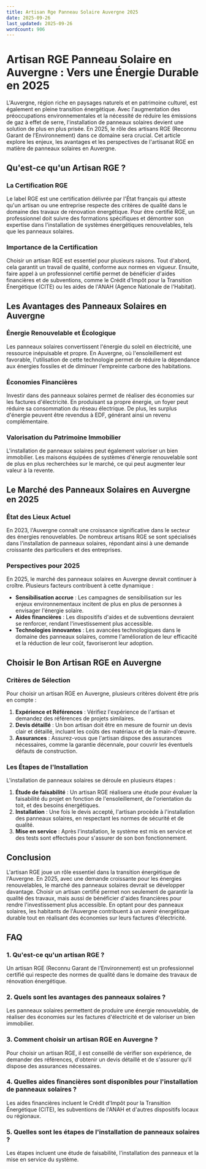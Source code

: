 ```yaml
---
title: Artisan Rge Panneau Solaire Auvergne 2025
date: 2025-09-26
last_updated: 2025-09-26
wordcount: 906
---
```


# Artisan RGE Panneau Solaire en Auvergne : Vers une Énergie Durable en 2025

L'Auvergne, région riche en paysages naturels et en patrimoine culturel, est également en pleine transition énergétique. Avec l'augmentation des préoccupations environnementales et la nécessité de réduire les émissions de gaz à effet de serre, l'installation de panneaux solaires devient une solution de plus en plus prisée. En 2025, le rôle des artisans RGE (Reconnu Garant de l’Environnement) dans ce domaine sera crucial. Cet article explore les enjeux, les avantages et les perspectives de l'artisanat RGE en matière de panneaux solaires en Auvergne.

## Qu'est-ce qu'un Artisan RGE ?

### La Certification RGE

Le label RGE est une certification délivrée par l'État français qui atteste qu'un artisan ou une entreprise respecte des critères de qualité dans le domaine des travaux de rénovation énergétique. Pour être certifié RGE, un professionnel doit suivre des formations spécifiques et démontrer son expertise dans l'installation de systèmes énergétiques renouvelables, tels que les panneaux solaires.

### Importance de la Certification

Choisir un artisan RGE est essentiel pour plusieurs raisons. Tout d'abord, cela garantit un travail de qualité, conforme aux normes en vigueur. Ensuite, faire appel à un professionnel certifié permet de bénéficier d'aides financières et de subventions, comme le Crédit d'Impôt pour la Transition Énergétique (CITE) ou les aides de l'ANAH (Agence Nationale de l'Habitat).

## Les Avantages des Panneaux Solaires en Auvergne

### Énergie Renouvelable et Écologique

Les panneaux solaires convertissent l'énergie du soleil en électricité, une ressource inépuisable et propre. En Auvergne, où l'ensoleillement est favorable, l'utilisation de cette technologie permet de réduire la dépendance aux énergies fossiles et de diminuer l'empreinte carbone des habitations.

### Économies Financières

Investir dans des panneaux solaires permet de réaliser des économies sur les factures d'électricité. En produisant sa propre énergie, un foyer peut réduire sa consommation du réseau électrique. De plus, les surplus d'énergie peuvent être revendus à EDF, générant ainsi un revenu complémentaire.

### Valorisation du Patrimoine Immobilier

L'installation de panneaux solaires peut également valoriser un bien immobilier. Les maisons équipées de systèmes d'énergie renouvelable sont de plus en plus recherchées sur le marché, ce qui peut augmenter leur valeur à la revente.

## Le Marché des Panneaux Solaires en Auvergne en 2025

### État des Lieux Actuel

En 2023, l'Auvergne connaît une croissance significative dans le secteur des énergies renouvelables. De nombreux artisans RGE se sont spécialisés dans l'installation de panneaux solaires, répondant ainsi à une demande croissante des particuliers et des entreprises.

### Perspectives pour 2025

En 2025, le marché des panneaux solaires en Auvergne devrait continuer à croître. Plusieurs facteurs contribuent à cette dynamique :

- **Sensibilisation accrue** : Les campagnes de sensibilisation sur les enjeux environnementaux incitent de plus en plus de personnes à envisager l'énergie solaire.
- **Aides financières** : Les dispositifs d'aides et de subventions devraient se renforcer, rendant l'investissement plus accessible.
- **Technologies innovantes** : Les avancées technologiques dans le domaine des panneaux solaires, comme l'amélioration de leur efficacité et la réduction de leur coût, favoriseront leur adoption.

## Choisir le Bon Artisan RGE en Auvergne

### Critères de Sélection

Pour choisir un artisan RGE en Auvergne, plusieurs critères doivent être pris en compte :

1. **Expérience et Références** : Vérifiez l'expérience de l'artisan et demandez des références de projets similaires.
2. **Devis détaillé** : Un bon artisan doit être en mesure de fournir un devis clair et détaillé, incluant les coûts des matériaux et de la main-d'œuvre.
3. **Assurances** : Assurez-vous que l'artisan dispose des assurances nécessaires, comme la garantie décennale, pour couvrir les éventuels défauts de construction.

### Les Étapes de l'Installation

L'installation de panneaux solaires se déroule en plusieurs étapes :

1. **Étude de faisabilité** : Un artisan RGE réalisera une étude pour évaluer la faisabilité du projet en fonction de l'ensoleillement, de l'orientation du toit, et des besoins énergétiques.
2. **Installation** : Une fois le devis accepté, l'artisan procède à l'installation des panneaux solaires, en respectant les normes de sécurité et de qualité.
3. **Mise en service** : Après l'installation, le système est mis en service et des tests sont effectués pour s'assurer de son bon fonctionnement.

## Conclusion

L'artisan RGE joue un rôle essentiel dans la transition énergétique de l'Auvergne. En 2025, avec une demande croissante pour les énergies renouvelables, le marché des panneaux solaires devrait se développer davantage. Choisir un artisan certifié permet non seulement de garantir la qualité des travaux, mais aussi de bénéficier d'aides financières pour rendre l'investissement plus accessible. En optant pour des panneaux solaires, les habitants de l'Auvergne contribuent à un avenir énergétique durable tout en réalisant des économies sur leurs factures d'électricité.

## FAQ

### 1. Qu'est-ce qu'un artisan RGE ?

Un artisan RGE (Reconnu Garant de l’Environnement) est un professionnel certifié qui respecte des normes de qualité dans le domaine des travaux de rénovation énergétique.

### 2. Quels sont les avantages des panneaux solaires ?

Les panneaux solaires permettent de produire une énergie renouvelable, de réaliser des économies sur les factures d'électricité et de valoriser un bien immobilier.

### 3. Comment choisir un artisan RGE en Auvergne ?

Pour choisir un artisan RGE, il est conseillé de vérifier son expérience, de demander des références, d'obtenir un devis détaillé et de s'assurer qu'il dispose des assurances nécessaires.

### 4. Quelles aides financières sont disponibles pour l'installation de panneaux solaires ?

Les aides financières incluent le Crédit d'Impôt pour la Transition Énergétique (CITE), les subventions de l'ANAH et d'autres dispositifs locaux ou régionaux.

### 5. Quelles sont les étapes de l'installation de panneaux solaires ?

Les étapes incluent une étude de faisabilité, l'installation des panneaux et la mise en service du système.